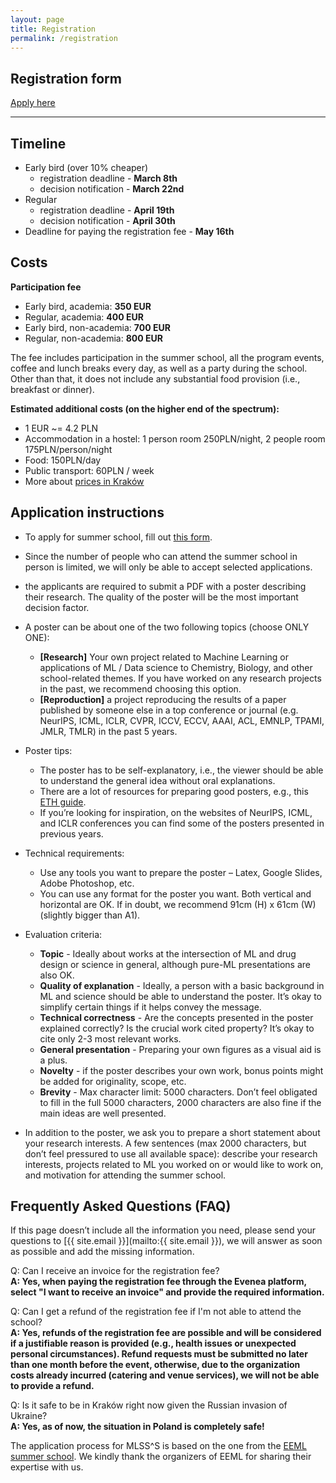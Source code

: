 ```yaml
---
layout: page
title: Registration
permalink: /registration
---
```





## Registration form

<a href="https://mlss-25-registration.paperform.co" class="btn btn-default btn-lg"><i class="fa-solid fa-table-list"></i> <span class="network-name">Apply here</span></a>






---

## Timeline 
* Early bird (over 10% cheaper) 
    * registration deadline - **March 8th**
    * decision notification - **March 22nd**
* Regular
    * registration deadline - **April 19th**
    * decision notification - **April 30th**
* Deadline for paying the registration fee - **May 16th**


## Costs

**Participation fee**
* Early bird, academia: **350 EUR**
* Regular, academia: **400 EUR**
* Early bird, non-academia: **700 EUR**
* Regular, non-academia: **800 EUR**

The fee includes participation in the summer school, all the program events, coffee and lunch breaks every day, as well as a party during the school. Other than that, it does not include any substantial food provision (i.e., breakfast or dinner).

**Estimated additional costs (on the higher end of the spectrum):**
- 1 EUR ~= 4.2 PLN
- Accommodation in a hostel: 1 person room 250PLN/night, 2 people room 175PLN/person/night
- Food: 150PLN/day
- Public transport: 60PLN / week
- More about [prices in Kraków](https://www.numbeo.com/cost-of-living/in/Krakow-Cracow)


## Application instructions

* To apply for summer school, fill out [this form](https://mlss-25-registration.paperform.co).
* Since the number of people who can attend the summer school in person is limited, we will only be able to accept selected applications. 
* the applicants are required to submit a PDF with a poster describing their research. The quality of the poster will be the most important decision factor.
* A poster can be about one of the two following topics (choose ONLY ONE):
    * **[Research]** Your own project related to Machine Learning or applications of ML / Data science to Chemistry, Biology, and other school-related themes. If you have worked on any research projects in the past, we recommend choosing this option.
    * **[Reproduction]** a project reproducing the results of a paper published by someone else in a top conference or journal (e.g. NeurIPS, ICML, ICLR, CVPR, ICCV, ECCV, AAAI, ACL, EMNLP, TPAMI, JMLR, TMLR) in the past 5 years.
* Poster tips:
    * The poster has to be self-explanatory, i.e., the viewer should be able to understand the general idea without oral explanations.
    * There are a lot of resources for preparing good posters, e.g., this [ETH guide](https://ethz.ch/content/dam/ethz/special-interest/usys/ibp/soil-terrestrial-env-physics-dam/education/sientific_comm/2015/3-creating_scientific_poster_ethz_2015.pdf).
    * If you’re looking for inspiration, on the websites of NeurIPS, ICML, and ICLR conferences you can find some of the posters presented in previous years.
* Technical requirements:
    * Use any tools you want to prepare the poster – Latex, Google Slides, Adobe Photoshop, etc.
    * You can use any format for the poster you want. Both vertical and horizontal are OK. If in doubt, we recommend 91cm (H) x 61cm (W) (slightly bigger than A1).
* Evaluation criteria:
    * **Topic** - Ideally about works at the intersection of ML and drug design or science in general, although pure-ML presentations are also OK.
    * **Quality of explanation** - Ideally, a person with a basic background in ML and science should be able to understand the poster. It’s okay to simplify certain things if it helps convey the message.
    * **Technical correctness** - Are the concepts presented in the poster explained correctly? Is the crucial work cited property? It’s okay to cite only 2-3 most relevant works.
    * **General presentation** - Preparing your own figures as a visual aid is a plus.
    * **Novelty** - if the poster describes your own work, bonus points might be added for originality, scope, etc.
    * **Brevity** - Max character limit: 5000 characters. Don’t feel obligated to fill in the full 5000 characters, 2000 characters are also fine if the main ideas are well presented.

* In addition to the poster, we ask you to prepare a short statement about your research interests. A few sentences (max 2000 characters, but don’t feel pressured to use all available space): describe your research interests, projects related to ML you worked on or would like to work on, and motivation for attending the summer school.


## Frequently Asked Questions (FAQ)
If this page doesn’t include all the information you need, please send your questions to [{{ site.email }}](mailto:{{ site.email }}), we will answer as soon as possible and add the missing information.




Q: Can I receive an invoice for the registration fee?<br/>
**A: Yes, when paying the registration fee through the Evenea platform, select "I want to receive an invoice" and provide the required information.**


Q: Can I get a refund of the registration fee if I'm not able to attend the school?<br/>
**A: Yes, refunds of the registration fee are possible and will be considered if a justifiable reason is provided (e.g., health issues or unexpected personal circumstances). Refund requests must be submitted no later than one month before the event, otherwise, due to the organization costs already incurred (catering and venue services), we will not be able to provide a refund.**



Q: Is it safe to be in Kraków right now given the Russian invasion of Ukraine?<br/>
**A: Yes, as of now, the situation in Poland is completely safe!**


The application process for MLSS^S is based on the one from the [EEML summer school](https://eeml.eu). We kindly thank the organizers of EEML for sharing their expertise with us.



